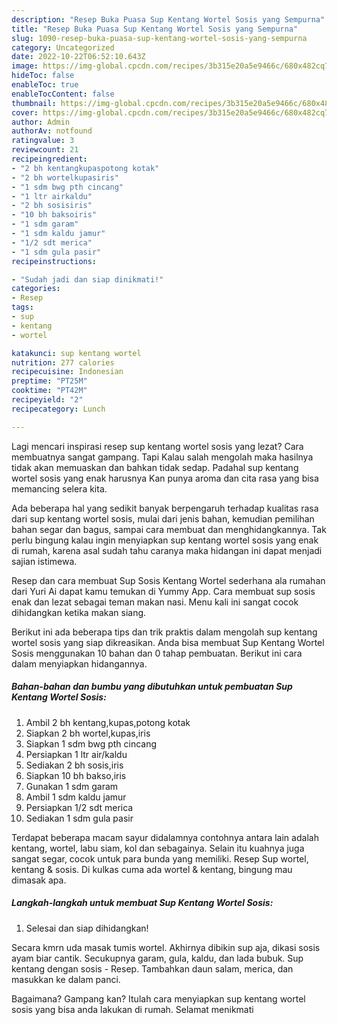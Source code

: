 ```yaml
---
description: "Resep Buka Puasa Sup Kentang Wortel Sosis yang Sempurna"
title: "Resep Buka Puasa Sup Kentang Wortel Sosis yang Sempurna"
slug: 1090-resep-buka-puasa-sup-kentang-wortel-sosis-yang-sempurna
category: Uncategorized
date: 2022-10-22T06:52:10.643Z
image: https://img-global.cpcdn.com/recipes/3b315e20a5e9466c/680x482cq70/sup-kentang-wortel-sosis-foto-resep-utama.jpg
hideToc: false
enableToc: true
enableTocContent: false
thumbnail: https://img-global.cpcdn.com/recipes/3b315e20a5e9466c/680x482cq70/sup-kentang-wortel-sosis-foto-resep-utama.jpg
cover: https://img-global.cpcdn.com/recipes/3b315e20a5e9466c/680x482cq70/sup-kentang-wortel-sosis-foto-resep-utama.jpg
author: Admin
authorAv: notfound
ratingvalue: 3
reviewcount: 21
recipeingredient:
- "2 bh kentangkupaspotong kotak"
- "2 bh wortelkupasiris"
- "1 sdm bwg pth cincang"
- "1 ltr airkaldu"
- "2 bh sosisiris"
- "10 bh baksoiris"
- "1 sdm garam"
- "1 sdm kaldu jamur"
- "1/2 sdt merica"
- "1 sdm gula pasir"
recipeinstructions:

- "Sudah jadi dan siap dinikmati!"
categories:
- Resep
tags:
- sup
- kentang
- wortel

katakunci: sup kentang wortel 
nutrition: 277 calories
recipecuisine: Indonesian
preptime: "PT25M"
cooktime: "PT42M"
recipeyield: "2"
recipecategory: Lunch

---
```



Lagi mencari inspirasi resep sup kentang wortel sosis yang lezat? Cara membuatnya sangat gampang. Tapi Kalau salah mengolah maka hasilnya tidak akan memuaskan dan bahkan tidak sedap. Padahal sup kentang wortel sosis yang enak harusnya Kan punya aroma dan cita rasa yang bisa memancing selera kita.


Ada beberapa hal yang sedikit banyak berpengaruh terhadap kualitas rasa dari sup kentang wortel sosis, mulai dari jenis bahan, kemudian pemilihan bahan segar dan bagus, sampai cara membuat dan menghidangkannya. Tak perlu bingung kalau ingin menyiapkan sup kentang wortel sosis yang enak di rumah, karena asal sudah tahu caranya maka hidangan ini dapat menjadi sajian istimewa.

Resep dan cara membuat Sup Sosis Kentang Wortel sederhana ala rumahan dari Yuri Ai dapat kamu temukan di Yummy App. Cara membuat sup sosis enak dan lezat sebagai teman makan nasi. Menu kali ini sangat cocok dihidangkan ketika makan siang.


Berikut ini ada beberapa tips dan trik praktis dalam mengolah sup kentang wortel sosis yang siap dikreasikan. Anda bisa membuat Sup Kentang Wortel Sosis menggunakan 10 bahan dan 0 tahap pembuatan. Berikut ini cara dalam menyiapkan hidangannya.

<!--inarticleads1-->

##### Bahan-bahan dan bumbu yang dibutuhkan untuk pembuatan Sup Kentang Wortel Sosis:

1. Ambil 2 bh kentang,kupas,potong kotak
1. Siapkan 2 bh wortel,kupas,iris
1. Siapkan 1 sdm bwg pth cincang
1. Persiapkan 1 ltr air/kaldu
1. Sediakan 2 bh sosis,iris
1. Siapkan 10 bh bakso,iris
1. Gunakan 1 sdm garam
1. Ambil 1 sdm kaldu jamur
1. Persiapkan 1/2 sdt merica
1. Sediakan 1 sdm gula pasir


Terdapat beberapa macam sayur didalamnya contohnya antara lain adalah kentang, wortel, labu siam, kol dan sebagainya. Selain itu kuahnya juga sangat segar, cocok untuk para bunda yang memiliki. Resep Sup wortel, kentang &amp; sosis. Di kulkas cuma ada wortel &amp; kentang, bingung mau dimasak apa. 

<!--inarticleads2-->

##### Langkah-langkah untuk membuat Sup Kentang Wortel Sosis:


1. Selesai dan siap dihidangkan!

Secara kmrn uda masak tumis wortel. Akhirnya dibikin sup aja, dikasi sosis ayam biar cantik. Secukupnya garam, gula, kaldu, dan lada bubuk. Sup kentang dengan sosis - Resep. Tambahkan daun salam, merica, dan masukkan ke dalam panci. 

Bagaimana? Gampang kan? Itulah cara menyiapkan sup kentang wortel sosis yang bisa anda lakukan di rumah. Selamat menikmati
